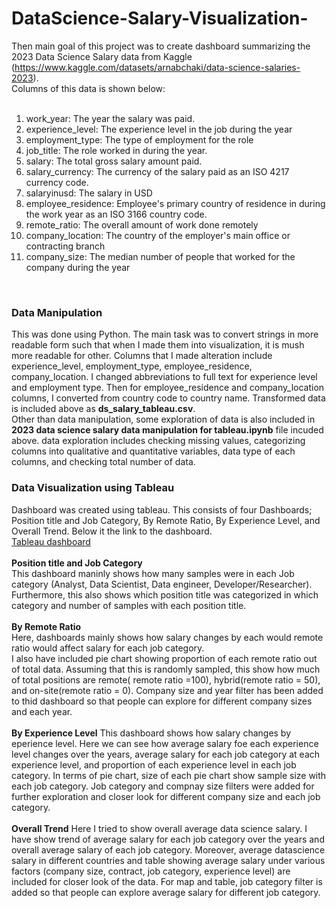 # DataScience-Salary-Visualization-

Then main goal of this project was to create dashboard summarizing the 2023 Data Science Salary data from Kaggle (https://www.kaggle.com/datasets/arnabchaki/data-science-salaries-2023).<br />
Columns of this data is shown below: <br />
<br />
1. work_year: The year the salary was paid.<br />
2. experience_level: The experience level in the job during the year<br />
3. employment_type: The type of employment for the role<br />
4. job_title: The role worked in during the year.<br />
5. salary: The total gross salary amount paid.<br />
6. salary_currency: The currency of the salary paid as an ISO 4217 currency code.<br />
7. salaryinusd: The salary in USD<br />
8. employee_residence: Employee's primary country of residence in during the work year as an ISO 3166 country code.<br />
9. remote_ratio: The overall amount of work done remotely<br />
10. company_location: The country of the employer's main office or contracting branch<br />
11. company_size: The median number of people that worked for the company during the year<br />
<br />

### Data Manipulation 
This was done using Python. The main task was to convert strings in more readable form such that when I made them into visualization, it is mush more readable for other.
Columns that I made alteration include experience_level, employment_type, employee_residence, company_location. I changed abbreviations to full text for experience level and employment type. Then for employee_residence and company_location columns, I converted from country code to country name. Transformed data is included above as **ds_salary_tableau.csv**.<br /> 
Other than data manipulation, some exploration of data is also included in **2023 data science salary data manipulation for tableau.ipynb** file incuded above. data exploration includes checking missing values, categorizing columns into qualitative and quantitative variables, data type of each columns, and checking total number of data.  

### Data Visualization using Tableau
Dashboard was created using tableau. This consists of four Dashboards; Position title and Job Category, By Remote Ratio, By Experience Level, and Overall Trend. Below it the link to the dashboard. <br />
[Tableau dashboard](https://public.tableau.com/views/SummaryofDataScienceSalary/TrendofAvg_Salary?:language=en-US&:display_count=n&:origin=viz_share_link) <br />
<br />
**Position title and Job Category**<br />
This dashboard maninly shows how many samples were in each Job category (Analyst, Data Scientist, Data engineer, Developer/Researcher). <br />
Furthermore, this also shows which position title was categorized in which category and number of samples with each position title.<br />
<br />
**By Remote Ratio**<br />
Here, dashboards mainly shows how salary changes by each would remote ratio would affect salary for each job category. <br />
I also have included pie chart showing proportion of each remote ratio out of total data. Assuming that this is randomly sampled, this show how much of total positions are remote( remote ratio =100), hybrid(remote ratio = 50), and on-site(remote ratio = 0). Company size and year filter has been added to thid dashboard so that people can explore for different company sizes and each year. <br/>
<br />
**By Experience Level**
This dashboard shows how salary changes by eperience level. Here we can see how average salary foe each experience level changes over the years, average salary for each job category at each experience level, and proportion of each experience level in each job category. In terms of pie chart, size of each pie chart show sample size with each job category. Job category and compnay size filters were added for further exploration and closer look for different company size and each job category. <br />
<br />
**Overall Trend**
Here I tried to show overall average data science salary. I have show trend of average salary for each job category over the years and overall average salary of each job category. Moreover, average datascience salary in different countries and table showing average salary under various factors (company size, contract, job category, experience level) are included for closer look of the data. For map and table, job category filter is added so that people can explore average salary for different job category.<br />
<br />

